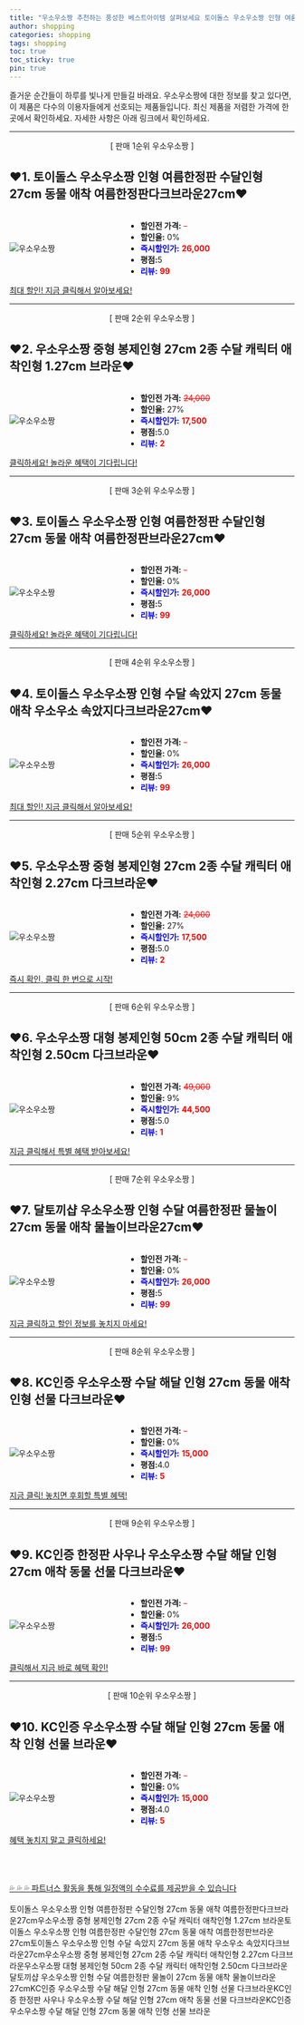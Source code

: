 ```yaml
---
title: "우소우소짱 추천하는 풍성한 베스트아이템 살펴보세요 토이돌스 우소우소짱 인형 여름한정판 수달인형"
author: shopping
categories: shopping
tags: shopping
toc: true
toc_sticky: true
pin: true
---
```

즐거운 순간들이 하루를 빛나게 만들길 바래요. 우소우소짱에 대한 정보를 찾고 있다면, 이 제품은 다수의 이용자들에게 선호되는 제품들입니다. 최신 제품을 저렴한 가격에 한 곳에서 확인하세요. 자세한 사항은 아래 링크에서 확인하세요.

---
<p class="toplist" style="margin: 0 auto; display: block; width: fit-content;">[ 판매 1순위 우소우소짱 ]</p>

<h2><strong>❤️1. 토이돌스 우소우소짱 인형 여름한정판 수달인형 27cm 동물 애착 여름한정판다크브라운27cm❤️</strong></h2>

<div style="display: flex; align-items: center;">
    <div style="flex: 0.4;">
        <img src="https://thumbnail10.coupangcdn.com/thumbnails/remote/230x230ex/image/vendor_inventory/2a4e/9f5da1949a223d9e88ef02fd42307acc6510d406f5256d7efa54eda5aec0.JPG" alt="우소우소짱" style="max-width: 100%;">
    </div>
    <div style="flex: 0.6; margin-left: 10px;">
        <ul>
            <li><strong>할인전 가격:</strong> <del style="color: red;">-</del></li>
            <li><strong>할인율:</strong> 0%</li>
            <li><span style='color:blue'><strong>즉시할인가:</strong></span> <span style='color:red'><strong>26,000</strong></span></li>
            <li><strong>평점:</strong>5</li>
            <li><span style='color:blue'><strong>리뷰:</strong></span> <span style='color:red'><strong>99</strong></span></li>
        </ul>
    </div>
</div>
<div class="center">
    <a href="https://selin100587001.github.io?lptag=AF9450613&subid=githubio&pageKey=8246985819&traceid=V0-153&itemId=23737210020&vendorItemId=90761904569" class="myButton">
        최대 할인! 지금 클릭해서 알아보세요!
    </a>
</div>


---
<p class="toplist" style="margin: 0 auto; display: block; width: fit-content;">[ 판매 2순위 우소우소짱 ]</p>

<h2><strong>❤️2. 우소우소짱 중형 봉제인형 27cm 2종 수달 캐릭터 애착인형 1.27cm 브라운❤️</strong></h2>

<div style="display: flex; align-items: center;">
    <div style="flex: 0.4;">
        <img src="https://thumbnail9.coupangcdn.com/thumbnails/remote/230x230ex/image/vendor_inventory/42f4/4aa93d57af14057e90a5e735fb8a6cf4a7d43926f825f9308d274018e270.jpg" alt="우소우소짱" style="max-width: 100%;">
    </div>
    <div style="flex: 0.6; margin-left: 10px;">
        <ul>
            <li><strong>할인전 가격:</strong> <del style="color: red;">24,000</del></li>
            <li><strong>할인율:</strong> 27%</li>
            <li><span style='color:blue'><strong>즉시할인가:</strong></span> <span style='color:red'><strong>17,500</strong></span></li>
            <li><strong>평점:</strong>5.0</li>
            <li><span style='color:blue'><strong>리뷰:</strong></span> <span style='color:red'><strong>2</strong></span></li>
        </ul>
    </div>
</div>
<div class="center">
    <a href="https://selin100587001.github.io?lptag=AF9450613&subid=githubio&pageKey=7923247605&traceid=V0-153&itemId=21774725842&vendorItemId=90396186956" class="myButton">
        클릭하세요! 놀라운 혜택이 기다립니다!
    </a>
</div>


---
<p class="toplist" style="margin: 0 auto; display: block; width: fit-content;">[ 판매 3순위 우소우소짱 ]</p>

<h2><strong>❤️3. 토이돌스 우소우소짱 인형 여름한정판 수달인형 27cm 동물 애착 여름한정판브라운27cm❤️</strong></h2>

<div style="display: flex; align-items: center;">
    <div style="flex: 0.4;">
        <img src="https://thumbnail10.coupangcdn.com/thumbnails/remote/230x230ex/image/vendor_inventory/2a4e/9f5da1949a223d9e88ef02fd42307acc6510d406f5256d7efa54eda5aec0.JPG" alt="우소우소짱" style="max-width: 100%;">
    </div>
    <div style="flex: 0.6; margin-left: 10px;">
        <ul>
            <li><strong>할인전 가격:</strong> <del style="color: red;">-</del></li>
            <li><strong>할인율:</strong> 0%</li>
            <li><span style='color:blue'><strong>즉시할인가:</strong></span> <span style='color:red'><strong>26,000</strong></span></li>
            <li><strong>평점:</strong>5</li>
            <li><span style='color:blue'><strong>리뷰:</strong></span> <span style='color:red'><strong>99</strong></span></li>
        </ul>
    </div>
</div>
<div class="center">
    <a href="https://selin100587001.github.io?lptag=AF9450613&subid=githubio&pageKey=8246985819&traceid=V0-153&itemId=23737210018&vendorItemId=90761904558" class="myButton">
        클릭하세요! 놀라운 혜택이 기다립니다!
    </a>
</div>


---
<p class="toplist" style="margin: 0 auto; display: block; width: fit-content;">[ 판매 4순위 우소우소짱 ]</p>

<h2><strong>❤️4. 토이돌스 우소우소짱 인형 수달 속았지 27cm 동물 애착 우소우소 속았지다크브라운27cm❤️</strong></h2>

<div style="display: flex; align-items: center;">
    <div style="flex: 0.4;">
        <img src="https://thumbnail6.coupangcdn.com/thumbnails/remote/230x230ex/image/vendor_inventory/6524/40e0f1f7324dc62bb66812c34dfb25cb652e38694f4e97d0cb71980db466.JPG" alt="우소우소짱" style="max-width: 100%;">
    </div>
    <div style="flex: 0.6; margin-left: 10px;">
        <ul>
            <li><strong>할인전 가격:</strong> <del style="color: red;">-</del></li>
            <li><strong>할인율:</strong> 0%</li>
            <li><span style='color:blue'><strong>즉시할인가:</strong></span> <span style='color:red'><strong>26,000</strong></span></li>
            <li><strong>평점:</strong>5</li>
            <li><span style='color:blue'><strong>리뷰:</strong></span> <span style='color:red'><strong>99</strong></span></li>
        </ul>
    </div>
</div>
<div class="center">
    <a href="https://selin100587001.github.io?lptag=AF9450613&subid=githubio&pageKey=8254640601&traceid=V0-153&itemId=23770079205&vendorItemId=90794370594" class="myButton">
        최대 할인! 지금 클릭해서 알아보세요!
    </a>
</div>


---
<p class="toplist" style="margin: 0 auto; display: block; width: fit-content;">[ 판매 5순위 우소우소짱 ]</p>

<h2><strong>❤️5. 우소우소짱 중형 봉제인형 27cm 2종 수달 캐릭터 애착인형 2.27cm 다크브라운❤️</strong></h2>

<div style="display: flex; align-items: center;">
    <div style="flex: 0.4;">
        <img src="https://thumbnail10.coupangcdn.com/thumbnails/remote/230x230ex/image/vendor_inventory/2ee6/2c01cca8bd27031860e1ec832c8ca475210a284c4cc9b52f6af3cf49ae38.jpg" alt="우소우소짱" style="max-width: 100%;">
    </div>
    <div style="flex: 0.6; margin-left: 10px;">
        <ul>
            <li><strong>할인전 가격:</strong> <del style="color: red;">24,000</del></li>
            <li><strong>할인율:</strong> 27%</li>
            <li><span style='color:blue'><strong>즉시할인가:</strong></span> <span style='color:red'><strong>17,500</strong></span></li>
            <li><strong>평점:</strong>5.0</li>
            <li><span style='color:blue'><strong>리뷰:</strong></span> <span style='color:red'><strong>2</strong></span></li>
        </ul>
    </div>
</div>
<div class="center">
    <a href="https://selin100587001.github.io?lptag=AF9450613&subid=githubio&pageKey=7923247605&traceid=V0-153&itemId=21774725843&vendorItemId=90396186952" class="myButton">
        즉시 확인, 클릭 한 번으로 시작!
    </a>
</div>


---
<p class="toplist" style="margin: 0 auto; display: block; width: fit-content;">[ 판매 6순위 우소우소짱 ]</p>

<h2><strong>❤️6. 우소우소짱 대형 봉제인형 50cm 2종 수달 캐릭터 애착인형 2.50cm 다크브라운❤️</strong></h2>

<div style="display: flex; align-items: center;">
    <div style="flex: 0.4;">
        <img src="https://thumbnail9.coupangcdn.com/thumbnails/remote/230x230ex/image/vendor_inventory/6c3d/5b01dd59e1fb0c8d8dc86a28d8417086fec11f90b45971e3cfc8426b6b38.png" alt="우소우소짱" style="max-width: 100%;">
    </div>
    <div style="flex: 0.6; margin-left: 10px;">
        <ul>
            <li><strong>할인전 가격:</strong> <del style="color: red;">49,000</del></li>
            <li><strong>할인율:</strong> 9%</li>
            <li><span style='color:blue'><strong>즉시할인가:</strong></span> <span style='color:red'><strong>44,500</strong></span></li>
            <li><strong>평점:</strong>5.0</li>
            <li><span style='color:blue'><strong>리뷰:</strong></span> <span style='color:red'><strong>1</strong></span></li>
        </ul>
    </div>
</div>
<div class="center">
    <a href="https://selin100587001.github.io?lptag=AF9450613&subid=githubio&pageKey=7923270021&traceid=V0-153&itemId=21774794959&vendorItemId=88823629087" class="myButton">
        지금 클릭해서 특별 혜택 받아보세요!
    </a>
</div>


---
<p class="toplist" style="margin: 0 auto; display: block; width: fit-content;">[ 판매 7순위 우소우소짱 ]</p>

<h2><strong>❤️7. 달토끼샵 우소우소짱 인형 수달 여름한정판 물놀이 27cm 동물 애착 물놀이브라운27cm❤️</strong></h2>

<div style="display: flex; align-items: center;">
    <div style="flex: 0.4;">
        <img src="https://thumbnail9.coupangcdn.com/thumbnails/remote/230x230ex/image/vendor_inventory/3dbe/281db45a1d96d4c9cc43bcda2d0303947be32932ba8f0f56192cb2a10d98.JPG" alt="우소우소짱" style="max-width: 100%;">
    </div>
    <div style="flex: 0.6; margin-left: 10px;">
        <ul>
            <li><strong>할인전 가격:</strong> <del style="color: red;">-</del></li>
            <li><strong>할인율:</strong> 0%</li>
            <li><span style='color:blue'><strong>즉시할인가:</strong></span> <span style='color:red'><strong>26,000</strong></span></li>
            <li><strong>평점:</strong>5</li>
            <li><span style='color:blue'><strong>리뷰:</strong></span> <span style='color:red'><strong>99</strong></span></li>
        </ul>
    </div>
</div>
<div class="center">
    <a href="https://selin100587001.github.io?lptag=AF9450613&subid=githubio&pageKey=8246992084&traceid=V0-153&itemId=23737241770&vendorItemId=90761936395" class="myButton">
        지금 클릭하고 할인 정보를 놓치지 마세요!
    </a>
</div>


---
<p class="toplist" style="margin: 0 auto; display: block; width: fit-content;">[ 판매 8순위 우소우소짱 ]</p>

<h2><strong>❤️8. KC인증 우소우소짱 수달 해달 인형 27cm 동물 애착 인형 선물 다크브라운❤️</strong></h2>

<div style="display: flex; align-items: center;">
    <div style="flex: 0.4;">
        <img src="https://thumbnail9.coupangcdn.com/thumbnails/remote/230x230ex/image/vendor_inventory/f421/c2fb8fc534d43af1d6b8765ad6c462cb788ee8ad22fbc59782f5b00e23e0.PNG" alt="우소우소짱" style="max-width: 100%;">
    </div>
    <div style="flex: 0.6; margin-left: 10px;">
        <ul>
            <li><strong>할인전 가격:</strong> <del style="color: red;">-</del></li>
            <li><strong>할인율:</strong> 0%</li>
            <li><span style='color:blue'><strong>즉시할인가:</strong></span> <span style='color:red'><strong>15,000</strong></span></li>
            <li><strong>평점:</strong>4.0</li>
            <li><span style='color:blue'><strong>리뷰:</strong></span> <span style='color:red'><strong>5</strong></span></li>
        </ul>
    </div>
</div>
<div class="center">
    <a href="https://selin100587001.github.io?lptag=AF9450613&subid=githubio&pageKey=7974911461&traceid=V0-153&itemId=22104445492&vendorItemId=89061672300" class="myButton">
        지금 클릭! 놓치면 후회할 특별 혜택!
    </a>
</div>


---
<p class="toplist" style="margin: 0 auto; display: block; width: fit-content;">[ 판매 9순위 우소우소짱 ]</p>

<h2><strong>❤️9. KC인증 한정판 사우나 우소우소짱 수달 해달 인형 27cm 애착 동물 선물 다크브라운❤️</strong></h2>

<div style="display: flex; align-items: center;">
    <div style="flex: 0.4;">
        <img src="https://thumbnail6.coupangcdn.com/thumbnails/remote/230x230ex/image/vendor_inventory/9263/78b41b1c02d2dc9da3dbf9817ae95092f53de1d8617a1f84fa54ede89df5.jpeg" alt="우소우소짱" style="max-width: 100%;">
    </div>
    <div style="flex: 0.6; margin-left: 10px;">
        <ul>
            <li><strong>할인전 가격:</strong> <del style="color: red;">-</del></li>
            <li><strong>할인율:</strong> 0%</li>
            <li><span style='color:blue'><strong>즉시할인가:</strong></span> <span style='color:red'><strong>26,000</strong></span></li>
            <li><strong>평점:</strong>5</li>
            <li><span style='color:blue'><strong>리뷰:</strong></span> <span style='color:red'><strong>99</strong></span></li>
        </ul>
    </div>
</div>
<div class="center">
    <a href="https://selin100587001.github.io?lptag=AF9450613&subid=githubio&pageKey=8054059893&traceid=V0-153&itemId=22600259199&vendorItemId=89359638085" class="myButton">
        클릭해서 지금 바로 혜택 확인!
    </a>
</div>


---
<p class="toplist" style="margin: 0 auto; display: block; width: fit-content;">[ 판매 10순위 우소우소짱 ]</p>

<h2><strong>❤️10. KC인증 우소우소짱 수달 해달 인형 27cm 동물 애착 인형 선물 브라운❤️</strong></h2>

<div style="display: flex; align-items: center;">
    <div style="flex: 0.4;">
        <img src="https://thumbnail9.coupangcdn.com/thumbnails/remote/230x230ex/image/vendor_inventory/f421/c2fb8fc534d43af1d6b8765ad6c462cb788ee8ad22fbc59782f5b00e23e0.PNG" alt="우소우소짱" style="max-width: 100%;">
    </div>
    <div style="flex: 0.6; margin-left: 10px;">
        <ul>
            <li><strong>할인전 가격:</strong> <del style="color: red;">-</del></li>
            <li><strong>할인율:</strong> 0%</li>
            <li><span style='color:blue'><strong>즉시할인가:</strong></span> <span style='color:red'><strong>15,000</strong></span></li>
            <li><strong>평점:</strong>4.0</li>
            <li><span style='color:blue'><strong>리뷰:</strong></span> <span style='color:red'><strong>5</strong></span></li>
        </ul>
    </div>
</div>
<div class="center">
    <a href="https://selin100587001.github.io?lptag=AF9450613&subid=githubio&pageKey=7974911461&traceid=V0-153&itemId=22104445490&vendorItemId=89061672307" class="myButton">
        혜택 놓치지 말고 클릭하세요!
    </a>
</div>

<br><br><br>[💦 💦 💦 파트너스 활동을 통해 일정액의 수수료를 제공받을 수 있습니다](https://link.coupang.com/a/bcpT2c)<br><br>토이돌스 우소우소짱 인형 여름한정판 수달인형 27cm 동물 애착 여름한정판다크브라운27cm우소우소짱 중형 봉제인형 27cm 2종 수달 캐릭터 애착인형 1.27cm 브라운토이돌스 우소우소짱 인형 여름한정판 수달인형 27cm 동물 애착 여름한정판브라운27cm토이돌스 우소우소짱 인형 수달 속았지 27cm 동물 애착 우소우소 속았지다크브라운27cm우소우소짱 중형 봉제인형 27cm 2종 수달 캐릭터 애착인형 2.27cm 다크브라운우소우소짱 대형 봉제인형 50cm 2종 수달 캐릭터 애착인형 2.50cm 다크브라운달토끼샵 우소우소짱 인형 수달 여름한정판 물놀이 27cm 동물 애착 물놀이브라운27cmKC인증 우소우소짱 수달 해달 인형 27cm 동물 애착 인형 선물 다크브라운KC인증 한정판 사우나 우소우소짱 수달 해달 인형 27cm 애착 동물 선물 다크브라운KC인증 우소우소짱 수달 해달 인형 27cm 동물 애착 인형 선물 브라운